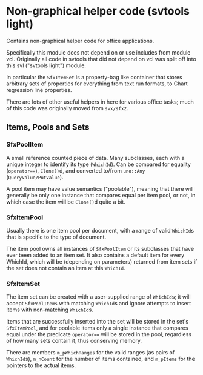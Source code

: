 # Non-graphical helper code (svtools light)

Contains non-graphical helper code for office applications.

Specifically this module does not depend on or use includes from module
vcl. Originally all code in svtools that did not depend on vcl was split
off into this svl ("svtools light") module.

In particular the `SfxItemSet` is a property-bag like container that
stores arbitrary sets of properties for everything from text run
formats, to Chart regression line properties.

There are lots of other useful helpers in here for various office
tasks; much of this code was originally moved from `svx/sfx2`.

## Items, Pools and Sets

### SfxPoolItem

A small reference counted piece of data.  Many subclasses, each with a
unique integer to identify its type (`WhichId`).  Can be compared for equality
(`operator==`), `Clone()`d, and converted to/from `uno::Any` (`QueryValue/PutValue`).

A pool item may have value semantics ("poolable"), meaning that
there will generally be only one instance that compares equal per item pool,
or not, in which case the item will be `Clone()`d quite a bit.

### SfxItemPool

Usually there is one item pool per document, with a range of valid `WhichId`s
that is specific to the type of document.

The item pool owns all instances of `SfxPoolItem` or its subclasses that have
ever been added to an item set.  It also contains a default item for
every WhichId, which will be (depending on parameters) returned from item
sets if the set does not contain an item at this `WhichId`.

### SfxItemSet

The item set can be created with a user-supplied range of `WhichId`s; it
will accept `SfxPoolItems` with matching `WhichId`s and ignore attempts to
insert items with non-matching `WhichId`s.

Items that are successfully inserted into the set will be stored in the
set's `SfxItemPool`, and for poolable items only a single instance that
compares equal under the predicate `operator==` will be stored in the pool,
regardless of how many sets contain it, thus conserving memory.

There are members `m_pWhichRanges` for the valid ranges (as pairs of `WhichId`s),
`m_nCount` for the number of items contained, and `m_pItems` for the pointers to
the actual items.

